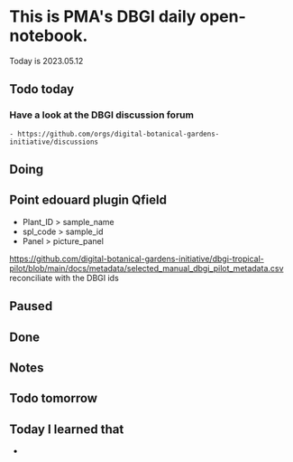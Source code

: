 

# This is PMA's DBGI daily open-notebook.

Today is 2023.05.12

## Todo today

### Have a look at the DBGI discussion forum
    - https://github.com/orgs/digital-botanical-gardens-initiative/discussions
###
###

## Doing

## Point edouard plugin Qfield

- Plant_ID > sample_name
- spl_code > sample_id
- Panel > picture_panel



https://github.com/digital-botanical-gardens-initiative/dbgi-tropical-pilot/blob/main/docs/metadata/selected_manual_dbgi_pilot_metadata.csv 
reconciliate with the DBGI ids




## Paused

## Done

## Notes

## Todo tomorrow

###
###
###


## Today I learned that

-